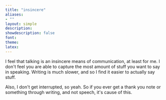 ```yaml
---
title: "insincere"
aliases:
- ""
layout: simple
description: 
showdescription: false
font: 
theme: 
latex: 
---
```


I feel that talking is an insincere means of communication, at least for me. I don't feel you are able to capture the most amount of stuff you want to say in speaking. Writing is much slower, and so I find it easier to actually say stuff. 

Also, I don't get interrupted, so yeah. So if you ever get a thank you note or something through writing, and not speech, it's cause of this.
